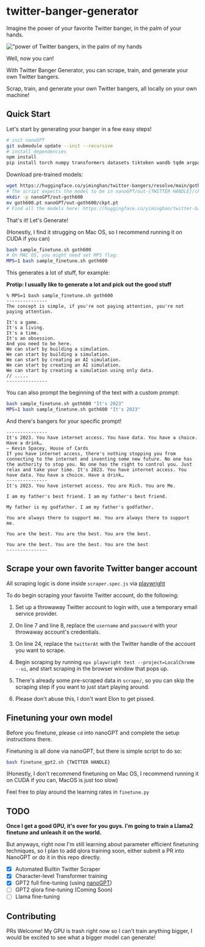 # twitter-banger-generator

Imagine the power of your favorite Twitter banger, in the palm of your hands.

!["power of Twitter bangers, in the palm of my hands](banner.jpeg)

Well, now you can!

With Twitter Banger Generator, you can scrape, train, and generate your own Twitter bangers.

Scrap, train, and generate your own Twitter bangers, all locally on your own machine!

## Quick Start

Let's start by generating your banger in a few easy steps!

```bash
# init nanoGPT
git submodule update --init --recursive
# install dependencies
npm install
pip install torch numpy transformers datasets tiktoken wandb tqdm argparse
```

Download pre-trained models:

```bash
wget https://huggingface.co/yiminghan/twitter-bangers/resolve/main/goth600.pt
# The script expects the model to be in nanoGPT/out-{TWITTER HANDLE}/ckpt.pt
mkdir -p nanoGPT/out-goth600
mv goth600.pt nanoGPT/out-goth600/ckpt.pt
# Find all the models here: https://huggingface.co/yiminghan/twitter-bangers/tree/main
```

That's it! Let's Generate!

(Honestly, I find it strugging on Mac OS, so I recommend running it on CUDA if you can)

```bash
bash sample_finetune.sh goth600
# On MAC OS, you might need set MPS flag:
MPS=1 bash sample_finetune.sh goth600
```

This generates a lot of stuff, for example:

**Protip: I usually like to generate a lot and pick out the good stuff**

```
% MPS=1 bash sample_finetune.sh goth600
---------------
The concept is simple, if you're not paying attention, you're not paying attention.

It's a game.
It's a living.
It's a time.
It's an obsession.
And you need to be here.
We can start by building a simulation.
We can start by building a simulation.
We can start by creating an AI simulation.
We can start by creating an AI simulation.
We can start by creating a simulation using only data.
// .....
---------------

```

You can also prompt the beginning of the text with a custom prompt:

```bash
bash sample_finetune.sh goth600 "It's 2023"
MPS=1 bash sample_finetune.sh goth600 "It's 2023"
```

And there's bangers for your specific prompt!

```
---------------
It's 2023. You have internet access. You have data. You have a choice. Have a drink…
— Kevin Spacey, House of Cards
If you have internet access, there's nothing stopping you from connecting to the internet and inventing some new future. No one has the authority to stop you. No one has the right to control you. Just relax and take your time. It's 2023. You have internet access. You have data. You have a choice. Have a drink…
---------------
It's 2023. You have internet access. You are Rich. You are Me.

I am my father's best friend. I am my father's best friend.

My father is my godfather. I am my father's godfather.

You are always there to support me. You are always there to support me.

You are the best. You are the best. You are the best.

You are the best. You are the best. You are the best
---------------

```

## Scrape your own favorite Twitter banger account

All scraping logic is done inside `scraper.spec.js` via [playwright](https://playwright.dev/)

To do begin scraping your favoirte Twitter account, do the following:

1. Set up a throwaway Twitter account to login with, use a temporary email service provider.

2. On line 7 and line 8, replace the `username` and `password` with your throwaway account's credentials.

3. On line 24, replace the `twitterAt` with the Twitter handle of the account you want to scrape.

4. Begin scraping by running `npx playwright test --project=LocalChrome --ui`, and start scraping in the browser window that pops up.

5. There's already some pre-scraped data in `scrape/`, so you can skip the scraping step if you want to just start playing around.

6. Please don't abuse this, I don't want Elon to get pissed.

## Finetuning your own model

Before you finetune, please `cd` into nanoGPT and complete the setup instructions there.

Finetuning is all done via nanoGPT, but there is simple script to do so:

```bash
bash finetune_gpt2.sh {TWITTER HANDLE}
```

(Honestly, I don't recommend finetuning on Mac OS, I recommend running it on CUDA if you can, MacOS is just too slow)

Feel free to play around the learning rates in `finetune.py`

## TODO

**Once I get a good GPU, it's over for you guys. I'm going to train a Llama2 finetune and unleash it on the world.**

But anyways, right now I'm still learning about parameter efficient finetuning techniques, so I plan to add qlora training soon, either submit a PR into NanoGPT or do it in this repo directly.

- [x] Automated Builtin Twitter Scraper
- [x] Character-level Transformer training
- [x] GPT2 full fine-tuning (using [nanoGPT](https://github.com/karpathy/nanoGPT))
- [ ] GPT2 qlora fine-tuning (Coming Soon)
- [ ] Llama fine-tuning

## Contributing

PRs Welcome! My GPU is trash right now so I can't train anything bigger, I would be excited to see what a bigger model can generate!
